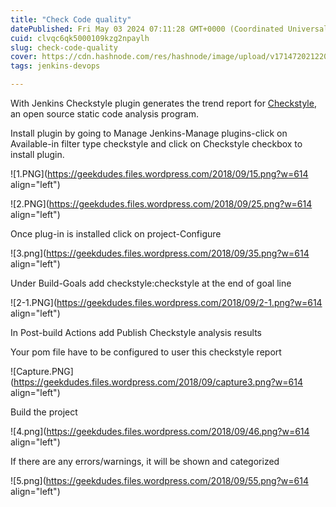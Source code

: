 ```yaml
---
title: "Check Code quality"
datePublished: Fri May 03 2024 07:11:28 GMT+0000 (Coordinated Universal Time)
cuid: clvqc6qk5000109kzg2npaylh
slug: check-code-quality
cover: https://cdn.hashnode.com/res/hashnode/image/upload/v1714720212203/78fb7903-785d-4069-9e17-a030bbcde4ea.png
tags: jenkins-devops

---
```


With Jenkins Checkstyle plugin generates the trend report for [Checkstyle](http://checkstyle.sourceforge.net/), an open source static code analysis program.

Install plugin by going to Manage Jenkins-Manage plugins-click on Available-in filter type checkstyle and click on Checkstyle checkbox to install plugin.

![1.PNG](https://geekdudes.files.wordpress.com/2018/09/15.png?w=614 align="left")

![2.PNG](https://geekdudes.files.wordpress.com/2018/09/25.png?w=614 align="left")

Once plug-in is installed click on project-Configure

![3.png](https://geekdudes.files.wordpress.com/2018/09/35.png?w=614 align="left")

Under Build-Goals add checkstyle:checkstyle at the end of goal line

![2-1.PNG](https://geekdudes.files.wordpress.com/2018/09/2-1.png?w=614 align="left")

In Post-build Actions add Publish Checkstyle analysis results

Your pom file have to be configured to user this checkstyle report

![Capture.PNG](https://geekdudes.files.wordpress.com/2018/09/capture3.png?w=614 align="left")

Build the project

![4.png](https://geekdudes.files.wordpress.com/2018/09/46.png?w=614 align="left")

If there are any errors/warnings, it will be shown and categorized

![5.png](https://geekdudes.files.wordpress.com/2018/09/55.png?w=614 align="left")